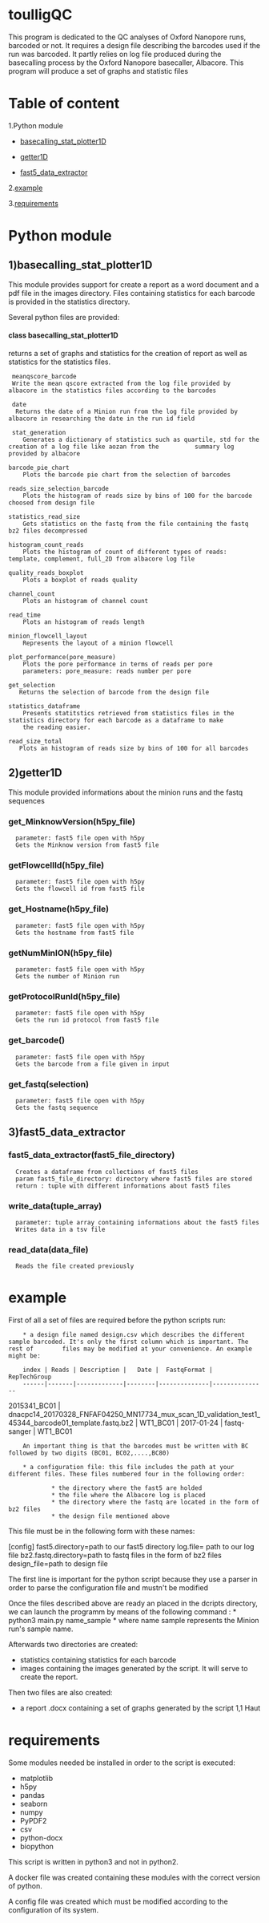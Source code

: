 toulligQC
==========
This program is dedicated to the QC analyses of Oxford Nanopore runs, barcoded or not.
It requires a design file describing the barcodes used if the run was barcoded.
It partly relies on log file produced during the basecalling process by the Oxford Nanopore basecaller, Albacore.
This program will produce a set of graphs and statistic files


# Table of content

 1.Python module

  * [basecalling_stat_plotter1D](#basecalling_stat_plotter1D)

  * [getter1D](#getter1D)

  * [fast5_data_extractor](#fast5_data_extractor)

2.[example](#example)

3.[requirements](#requirements)

Python module
==============

## 1)basecalling_stat_plotter1D


This module provides support for create a report as a word document and a pdf file in the images directory. Files containing statistics for each barcode is provided in the statistics directory.

Several python files are provided:

 #### class basecalling_stat_plotter1D
 
   returns a set of graphs and statistics for the creation of report as well as statistics for the statistics files.

     meanqscore_barcode
     Write the mean qscore extracted from the log file provided by albacore in the statistics files according to the barcodes

     date
      Returns the date of a Minion run from the log file provided by albacore in researching the date in the run id field

     stat_generation
        Generates a dictionary of statistics such as quartile, std for the creation of a log file like aozan from the          summary log provided by albacore

    barcode_pie_chart
        Plots the barcode pie chart from the selection of barcodes

    reads_size_selection_barcode
        Plots the histogram of reads size by bins of 100 for the barcode choosed from design file

    statistics_read_size
        Gets statistics on the fastq from the file containing the fastq bz2 files decompressed

    histogram_count_reads
        Plots the histogram of count of different types of reads: template, complement, full_2D from albacore log file

    quality_reads_boxplot
        Plots a boxplot of reads quality

    channel_count
        Plots an histogram of channel count

    read_time
        Plots an histogram of reads length

    minion_flowcell_layout
        Represents the layout of a minion flowcell

    plot_performance(pore_measure)
        Plots the pore performance in terms of reads per pore
        parameters: pore_measure: reads number per pore

    get_selection
       Returns the selection of barcode from the design file

    statistics_dataframe
        Presents statitstics retrieved from statistics files in the statistics directory for each barcode as a dataframe to make
        the reading easier.

    read_size_total
       Plots an histogram of reads size by bins of 100 for all barcodes


## 2)getter1D

This module provided informations about the minion runs and the fastq sequences

### get_MinknowVersion(h5py_file)
      parameter: fast5 file open with h5py
      Gets the Minknow version from fast5 file

### getFlowcellId(h5py_file)
      parameter: fast5 file open with h5py
      Gets the flowcell id from fast5 file

### get_Hostname(h5py_file)
      parameter: fast5 file open with h5py
      Gets the hostname from fast5 file

### getNumMinION(h5py_file)
      parameter: fast5 file open with h5py
      Gets the number of Minion run

### getProtocolRunId(h5py_file)
      parameter: fast5 file open with h5py
      Gets the run id protocol from fast5 file

### get_barcode()
      parameter: fast5 file open with h5py
      Gets the barcode from a file given in input

### get_fastq(selection)
      parameter: fast5 file open with h5py
      Gets the fastq sequence

## 3)fast5_data_extractor

### fast5_data_extractor(fast5_file_directory)
      Creates a dataframe from collections of fast5 files
      param fast5_file_directory: directory where fast5 files are stored
      return : tuple with different informations about fast5 files

### write_data(tuple_array)
      parameter: tuple array containing informations about the fast5 files
      Writes data in a tsv file

### read_data(data_file)
      Reads the file created previously

example
==========

First of all a set of files are required before the python scripts run:

        * a design file named design.csv which describes the different sample barcoded. It's only the first column which is important. The rest of        files may be modified at your convenience. An example might be:

        index | Reads | Description |   Date |  FastqFormat |   RepTechGroup
        ------|-------|-------------|--------|--------------|---------------
 2015341_BC01 | dnacpc14_20170328_FNFAF04250_MN17734_mux_scan_1D_validation_test1_45344_barcode01_template.fastq.bz2 |  WT1_BC01 | 2017-01-24 | fastq-sanger |  WT1_BC01

        An important thing is that the barcodes must be written with BC followed by two digits (BC01, BC02,....,BC80)

        * a configuration file: this file includes the path at your different files. These files numbered four in the following order:

                * the directory where the fast5 are holded
                * the file where the Albacore log is placed
                * the directory where the fastq are located in the form of bz2 files
                * the design file mentioned above

This file must be in the following form with these names:

[config]
fast5.directory=path to our fast5 directory
log.file= path to our log file
bz2.fastq.directory=path to fastq files in the form of bz2 files
design_file=path to design file

The first line is important for the python script because they use a parser in order to parse the configuration file and mustn't be modified

Once the files described above are ready an placed in the dcripts directory, we can launch the programm by means of the following command :
        * python3 main.py name_sample * where name sample represents the Minion run's sample name.


Afterwards two directories are created:

   * statistics containing statistics for each barcode
   * images containing the images generated by the script. It will serve to create the report.

Then two files are also created:

   *  a report .docx containing a set of graphs generated by the script
                                                                                                                                1,1          Haut

requirements
===============

Some modules needed be installed in order to the script is executed:

* matplotlib
* h5py
* pandas
* seaborn
* numpy
* PyPDF2
* csv
* python-docx
* biopython

This script is written in python3 and not in python2.

A docker file was created containing these modules with the correct version of python.

A config file was created which must be modified according to the configuration of its system.

